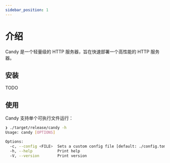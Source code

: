 ```yaml
---
sidebar_position: 1
---
```


# 介绍

Candy 是一个轻量级的 HTTP 服务器，旨在快速部署一个高性能的 HTTP 服务器。

## 安装

TODO

## 使用

Candy 支持单个可执行文件运行：

```bash
❯ ./target/release/candy -h
Usage: candy [OPTIONS]

Options:
  -c, --config <FILE>  Sets a custom config file [default: ./config.toml]
  -h, --help           Print help
  -V, --version        Print version
```
